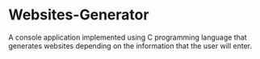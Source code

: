 # Websites-Generator
A console application implemented using C programming language that generates websites depending on the information that the user will enter. 
